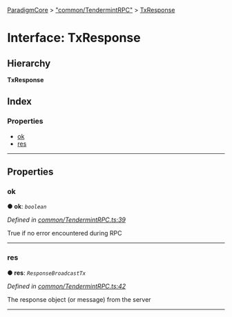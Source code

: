[ParadigmCore](../README.md) > ["common/TendermintRPC"](../modules/_common_tendermintrpc_.md) > [TxResponse](../interfaces/_common_tendermintrpc_.txresponse.md)

# Interface: TxResponse

## Hierarchy

**TxResponse**

## Index

### Properties

* [ok](_common_tendermintrpc_.txresponse.md#ok)
* [res](_common_tendermintrpc_.txresponse.md#res)

---

## Properties

<a id="ok"></a>

###  ok

**● ok**: *`boolean`*

*Defined in [common/TendermintRPC.ts:39](https://github.com/paradigmfoundation/paradigmcore/blob/e540330/src/common/TendermintRPC.ts#L39)*

True if no error encountered during RPC

___
<a id="res"></a>

###  res

**● res**: *`ResponseBroadcastTx`*

*Defined in [common/TendermintRPC.ts:42](https://github.com/paradigmfoundation/paradigmcore/blob/e540330/src/common/TendermintRPC.ts#L42)*

The response object (or message) from the server

___

